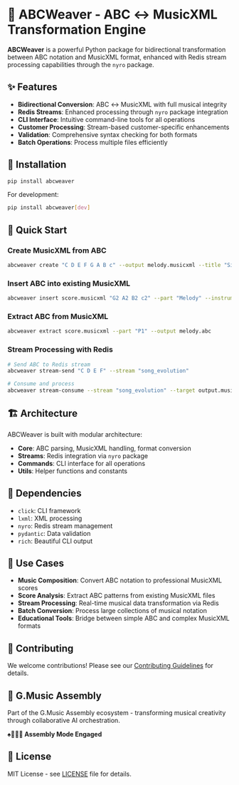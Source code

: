 # 🎼 ABCWeaver - ABC ↔ MusicXML Transformation Engine

**ABCWeaver** is a powerful Python package for bidirectional transformation between ABC notation and MusicXML format, enhanced with Redis stream processing capabilities through the `nyro` package.

## ✨ Features

- **Bidirectional Conversion**: ABC ↔ MusicXML with full musical integrity
- **Redis Streams**: Enhanced processing through `nyro` package integration
- **CLI Interface**: Intuitive command-line tools for all operations
- **Customer Processing**: Stream-based customer-specific enhancements
- **Validation**: Comprehensive syntax checking for both formats
- **Batch Operations**: Process multiple files efficiently

## 🚀 Installation

```bash
pip install abcweaver
```

For development:
```bash
pip install abcweaver[dev]
```

## 📖 Quick Start

### Create MusicXML from ABC
```bash
abcweaver create "C D E F G A B c" --output melody.musicxml --title "Simple Scale"
```

### Insert ABC into existing MusicXML
```bash
abcweaver insert score.musicxml "G2 A2 B2 c2" --part "Melody" --instrument "Flute"
```

### Extract ABC from MusicXML
```bash
abcweaver extract score.musicxml --part "P1" --output melody.abc
```

### Stream Processing with Redis
```bash
# Send ABC to Redis stream
abcweaver stream-send "C D E F" --stream "song_evolution" 

# Consume and process
abcweaver stream-consume --stream "song_evolution" --target output.musicxml
```

## 🏗️ Architecture

ABCWeaver is built with modular architecture:

- **Core**: ABC parsing, MusicXML handling, format conversion
- **Streams**: Redis integration via `nyro` package
- **Commands**: CLI interface for all operations
- **Utils**: Helper functions and constants

## 🔧 Dependencies

- `click`: CLI framework
- `lxml`: XML processing
- `nyro`: Redis stream management
- `pydantic`: Data validation
- `rich`: Beautiful CLI output

## 🎼 Use Cases

- **Music Composition**: Convert ABC notation to professional MusicXML scores
- **Score Analysis**: Extract ABC patterns from existing MusicXML files
- **Stream Processing**: Real-time musical data transformation via Redis
- **Batch Conversion**: Process large collections of musical notation
- **Educational Tools**: Bridge between simple ABC and complex MusicXML formats

## 🤝 Contributing

We welcome contributions! Please see our [Contributing Guidelines](CONTRIBUTING.md) for details.

## 📡 G.Music Assembly

Part of the G.Music Assembly ecosystem - transforming musical creativity through collaborative AI orchestration.

**♠️🌿🎸🧵 Assembly Mode Engaged**

## 📄 License

MIT License - see [LICENSE](LICENSE) file for details.